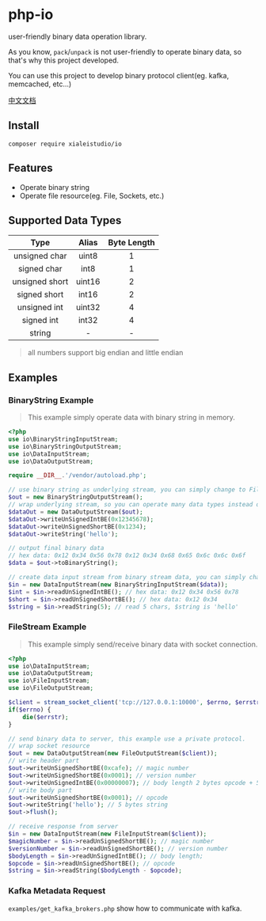 # php-io

user-friendly binary data operation library.

As you know, `pack`/`unpack` is not user-friendly to operate binary data, so that's why this project developed.

You can use this project to develop binary protocol client(eg. kafka, memcached, etc...)

[中文文档](README-CN.md)

## Install

```
composer require xialeistudio/io
```

## Features

+ Operate binary string
+ Operate file resource(eg. File, Sockets, etc.)

## Supported Data Types

|Type|Alias|Byte Length|
|:---:|:---:|:---:|
|unsigned char|uint8|1|
|signed char|int8|1|
|unsigned short|uint16|2|
|signed short|int16|2|
|unsigned int|uint32|4|
|signed int|int32|4|
|string|-|-|

> all numbers support big endian and little endian

## Examples

### BinaryString Example

> This example simply operate data with binary string in memory.

```php
<?php
use io\BinaryStringInputStream;
use io\BinaryStringOutputStream;
use io\DataInputStream;
use io\DataOutputStream;

require __DIR__.'/vendor/autoload.php';

// use binary string as underlying stream, you can simply change to FileOutputStream.
$out = new BinaryStringOutputStream();
// wrap underlying stream, so you can operate many data types instead of byte.
$dataOut = new DataOutputStream($out);
$dataOut->writeUnSignedIntBE(0x12345678);
$dataOut->writeUnSignedShortBE(0x1234);
$dataOut->writeString('hello');

// output final binary data
// hex data: 0x12 0x34 0x56 0x78 0x12 0x34 0x68 0x65 0x6c 0x6c 0x6f
$data = $out->toBinaryString(); 

// create data input stream from binary stream data, you can simply change to FileInputStream.
$in = new DataInputStream(new BinaryStringInputStream($data));
$int = $in->readUnSignedIntBE(); // hex data: 0x12 0x34 0x56 0x78
$short = $in->readUnSignedShortBE(); // hex data: 0x12 0x34
$string = $in->readString(5); // read 5 chars, $string is 'hello'
``` 

### FileStream Example

> This example simply send/receive binary data with socket connection.

```php
<?php
use io\DataInputStream;
use io\DataOutputStream;
use io\FileInputStream;
use io\FileOutputStream;

$client = stream_socket_client('tcp://127.0.0.1:10000', $errno, $errstr);
if($errno) {
    die($errstr);
}

// send binary data to server, this example use a private protocol.
// wrap socket resource
$out = new DataOutputStream(new FileOutputStream($client));
// write header part
$out->writeUnSignedShortBE(0xcafe); // magic number
$out->writeUnSignedShortBE(0x0001); // version number
$out->writeUnSignedIntBE(0x00000007); // body length 2 bytes opcode + 5 bytes string
// write body part
$out->writeUnSignedShortBE(0x0001); // opcode
$out->writeString('hello'); // 5 bytes string
$out->flush();

// receive response from server
$in = new DataInputStream(new FileInputStream($client));
$magicNumber = $in->readUnSignedShortBE(); // magic number
$versionNumber = $in->readUnSignedShortBE(); // version number
$bodyLength = $in->readUnSignedIntBE(); // body length;
$opcode = $in->readUnSignedShortBE(); // opcode
$string = $in->readString($bodyLength - $opcode);
``` 

### Kafka Metadata Request

`examples/get_kafka_brokers.php` show how to communicate with kafka.